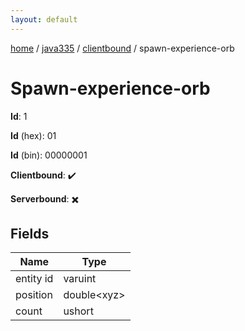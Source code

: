 ```yaml
---
layout: default
---
```


[home](/)  /  [java335](/protocol/java335)  /  [clientbound](/protocol/java335/clientbound)  /  spawn-experience-orb

# Spawn-experience-orb

**Id**: 1

**Id** (hex): 01

**Id** (bin): 00000001

**Clientbound**: ✔️

**Serverbound**: ✖️

## Fields

Name | Type
---|---
entity id | varuint
position | double&lt;xyz&gt;
count | ushort


